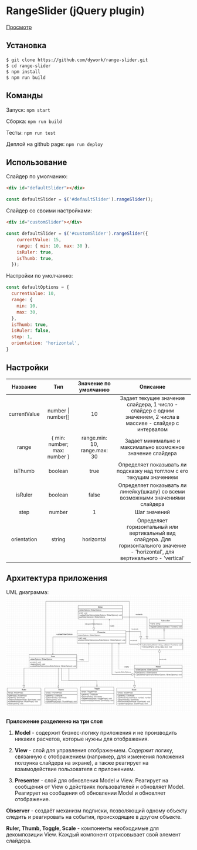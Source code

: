 # RangeSlider (jQuery plugin)

[Просмотр](https://dywork.github.io/range-slider/)

## Установка

```
$ git clone https://github.com/dywork/range-slider.git
$ cd range-slider
$ npm install
$ npm run build
```

## Команды

Запуск: 
`npm start`

Сборка: 
`npm run build`

Тесты: 
`npm run test`

Деплой на github page: 
`npm run deploy`

## Использование
Слайдер по умолчанию:
```html
<div id="defaultSlider"></div>
```
```javascript
const defaultSlider = $('#defaultSlider').rangeSlider();
```
Слайдер со своими настройками:
```html
<div id="customSlider"></div>
```
```javascript
const defaultSlider = $('#customSlider').rangeSlider({
    currentValue: 15,
    range: { min: 10, max: 30 },
    isRuler: true,
    isThumb: true,
  });
```

 Настройки по умолчанию:
```javascript
const defaultOptions = {
  currentValue: 10,
  range: {
    min: 10,
    max: 30,
  },
  isThumb: true,
  isRuler: false,
  step: 1,
  orientation: 'horizontal',
}
```

## Настройки
| Название  | Тип  | Значение по умолчанию | Описание |
| :------------: |:---------------:| :---------:|:--:|
| currentValue     | number \| number[] | 10 | Задает текущее значение слайдера, 1 число - слайдер с одним значением, 2 числа в массиве - слайдер с интервалом |
| range     | { min: number; max: number } | range.min: 10, range.max: 30 |  Задает минимально и максимально возможное значение слайдера
| isThumb | boolean | true | Определяет показывать ли подсказку над тогглом с его текущим значением |
| isRuler | boolean | false | Определяет показывать ли линейку(шкалу) со всеми возможными значениями слайдера |
| step | number | 1 | Шаг значений |
| orientation | string | horizontal | Определяет горизонтальный или вертикальный вид слайдера. Для горизонтального значение - 'horizontal', для вертикального - 'vertical' |

## Архитектура приложения
UML диаграмма:
![alt tag](range-slider-uml.png "Описание будет тут")​

**Приложение разделенно на три слоя**
1) **Model** - содержит бизнес-логику приложения и не производить никаких расчетов, которые нужны для отображения.
 
2) **View** -  слой для управления отображением. Содержит логику, связанную с отображением (например, для изменения положения ползунка слайдера на экране), а также реагирует на взаимодействие пользователя с приложением.

3) **Presenter** - слой для обновления Model и View. Реагирует на сообщения от View о действиях пользователей и обновляет Model. Реагирует на сообщения об обновлении Model и обновляет отображение.

**Observer** - создаёт механизм подписки, позволяющий одному объекту следить и реагировать на события, происходящие в другом объекте.

**Ruler, Thumb, Toggle, Scale** - компоненты необходимые для декомпозиции View. Каждый компонент отрисовывает свой элемент слайдера. 
